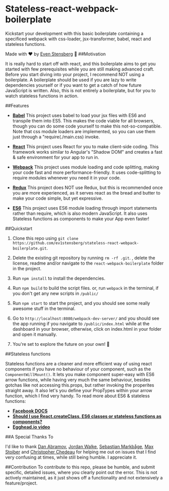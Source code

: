 # Stateless-react-webpack-boilerplate

Kickstart your development with this basic boilerplate containing a specificed webpack with css-loader, jsx-transformer, babel, react and stateless functions. 

Made with :heart: by [Even Stensberg](https://twitter.com/ev1stensberg) :tiger:
##Motivation

It is really hard to start off with react, and this boilerplate aims to get you started with few prerequisites while you are still making advanced craft. Before you start diving into your project, I recommend NOT using a boilerplate. A boilerplate should be used if you are lazy to write dependencies yourself or if you want to get a catch of how future JavaScript is written. Also, this is not entirely a boilerplate, but for you to watch stateless functions in action.

##Features

- [**Babel**](https://github.com/babel/babel) This project uses babel to load your jsx files with ES6 and transpile them into ES5. This makes the code viable for all browsers, though you can do some code yourself to make this not-so-compatible. Note that css module loaders are implemented, so you can use them just through a "require(./main.css) invoke. 

- [**React**](https://github.com/facebook/react) This project uses React for you to make client-side coding. This framework works similar to Angular's "Shadow DOM" and creates a fast & safe environment for your app to run in.

- [**Webpack**](https://github.com/webpack) This project uses module loading and code splitting, making your code fast and more performance-friendly. It uses code-splitting to require modules whenever you need it in your code. 

- [**Redux**](https://github.com/reactjs/redux) This project does NOT use Redux, but this is recommended once you are more experienced, as it serves react as the bread and butter to make your code simple, but yet expressive. 

- [**ES6**](https://github.com/lukehoban/es6features) This project uses ES6 module loading through import statements rather than require, which is also modern JavaScript. It also uses Stateless functions as components to make your App even faster!


##Quickstart

1. Clone this repo using `git clone https://github.com/ev1stensberg/stateless-react-webpack-boilerplate.git`.

2. Delete the existing git repository by running `rm -rf .git`. , delete the license, readme and/or navigate to the `react-webpack-boilerplate` folder in the project.

3. Run `npm install` to install the dependencies.

4. Run `npm build` to build the script files. or, run `webpack` in the terminal, if you don't get any new scripts in `/public/`

5. Run `npm start` to start the project, and you should see some really awesome stuff in the terminal.

6. Go to `http://localhost:8080/webpack-dev-server/` and you should see the app running if you navigate to `/public/index.html` while at the dashboard in your browser, otherwise, click on index.html in your folder and open it manually. 

7. You're set to explore the future on your own! :facepunch:


##Stateless functions 

Stateless functions are a cleaner and more efficient way of using react components if you have no behaviour of your component, such as the `ComponentWillMount()`. It lets you make component super-easy with ES6 arrow functions, while having very much the same behaviour, besides gotchas like not accessing this.props, but rather invoking the properites straight away. It also let's you define your PropTypes within your arrow function, which I find very handy. To read more about ES6 & stateless functions: 

- [**Facebook DOCS**](https://facebook.github.io/react/docs/reusable-components.html)
- [**Should I use React.createClass, ES6 classes or stateless functions as components?**](http://jamesknelson.com/should-i-use-react-createclass-es6-classes-or-stateless-functional-components/)
- [**Egghead.io video**](https://egghead.io/lessons/react-building-a-react-js-app-utilizing-stateless-function-components)

##A Special Thanks To

I'd like to thank [Dan Abramov](https://twitter.com/dan_abramov), [Jordan Walke](https://twitter.com/jordwalke), [Sebastian Markbåge](https://twitter.com/sebmarkbage), [Max Stoiber](https://twitter.com/mxstbr) and [Christopher Chedeau](https://twitter.com/Vjeux) for helping me out on issues that I find very confusing at times, while still being humble. I appreciate it.

##Contribution
To contribute to this repo, please be humble, and submit specific, detailed issues, where you clearly point out the error. This is not actively maintained, as it just shows off a functionality and not extensively a feature/project. 
